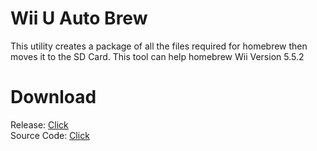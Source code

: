 # Wii U Auto Brew
This utility creates a package of all the files required for homebrew then moves it to the SD Card.
This tool can help homebrew Wii Version 5.5.2

# Download
Release: [Click](https://github.com/branhost/wiiuautobrew/releases)<br>
Source Code: [Click](https://github.com/branhost/wiiuautobrew/archive/1.0.zip)
